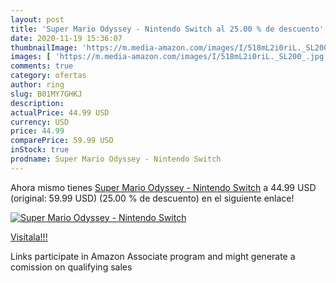 ```yaml
---
layout: post
title: 'Super Mario Odyssey - Nintendo Switch al 25.00 % de descuento'
date: 2020-11-19 15:36:07
thumbnailImage: 'https://m.media-amazon.com/images/I/518mL2i0riL._SL200_.jpg'
images: [ 'https://m.media-amazon.com/images/I/518mL2i0riL._SL200_.jpg' ]
comments: true
category: ofertas
author: ring
slug: B01MY7GHKJ
description:
actualPrice: 44.99 USD
currency: USD
price: 44.99
comparePrice: 59.99 USD
inStock: true
prodname: Super Mario Odyssey - Nintendo Switch
---
```


Ahora mismo tienes [Super Mario Odyssey - Nintendo Switch](https://www.amazon.com/dp/B01MY7GHKJ/?tag=tolees-20) a 44.99 USD (original: 59.99 USD) (25.00 %  de descuento) en el siguiente enlace!

[![Super Mario Odyssey - Nintendo Switch](https://m.media-amazon.com/images/I/518mL2i0riL._SL200_.jpg)](https://www.amazon.com/dp/B01MY7GHKJ/?tag=tolees-20)

[Visítala!!!](https://www.amazon.com/dp/B01MY7GHKJ/?tag=tolees-20)

Links participate in Amazon Associate program and might generate a comission on qualifying sales
